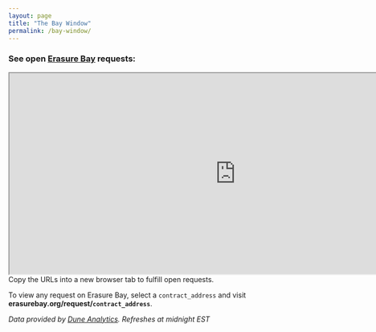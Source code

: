 ```yaml
---
layout: page
title: "The Bay Window"
permalink: /bay-window/
---
```


### See open [Erasure Bay](erasurebay.org) requests:

<iframe src="https://explore.duneanalytics.com/embed/query/7984/visualization/15948?api_key=Wqn4LxVZhLOOaJpuavWNXWU1YRuJM8L2DVnxY7co" width="900" height="400"></iframe>

<br>
Copy the URLs into a new browser tab to fulfill open requests.

To view any request on Erasure Bay, select a `contract_address` and visit **erasurebay.org/request/`contract_address`**.

*Data provided by [Dune Analytics](duneanalytics.com). Refreshes at midnight EST*
